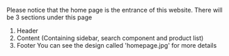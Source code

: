 Please notice that the home page is the entrance of this website.
There will be 3 sections under this page

1. Header
2. Content (Containing sidebar, search component and product list)
3. Footer
   You can see the design called 'homepage.jpg' for more details
